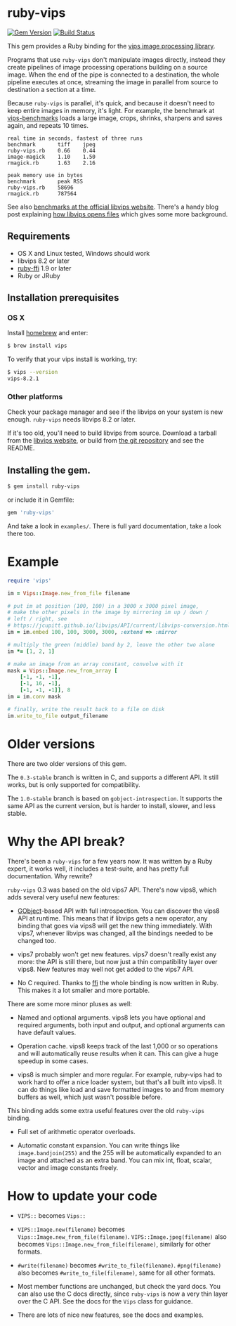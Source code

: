 # ruby-vips

[![Gem Version](https://badge.fury.io/rb/ruby-vips.svg)](https://badge.fury.io/rb/ruby-vips)
[![Build Status](https://travis-ci.org/jcupitt/ruby-vips.svg?branch=master)](https://travis-ci.org/jcupitt/ruby-vips)

This gem provides a Ruby binding for the [vips image processing
library](https://jcupitt.github.io/libvips).

Programs that use `ruby-vips` don't
manipulate images directly, instead they create pipelines of image processing
operations building on a source image. When the end of the pipe is connected
to a destination, the whole pipeline executes at once, streaming the image
in parallel from source to destination a section at a time. 

Because `ruby-vips` is parallel, it's quick, and because it doesn't need to
keep entire images in memory, it's light.  For example, the benchmark at
[vips-benchmarks](https://github.com/stanislaw/vips-benchmarks) loads a
large image, crops, shrinks, sharpens and saves again, and repeats 10 times.

```text
real time in seconds, fastest of three runs
benchmark       tiff    jpeg
ruby-vips.rb    0.66    0.44
image-magick    1.10    1.50
rmagick.rb      1.63    2.16

peak memory use in bytes
benchmark       peak RSS
ruby-vips.rb    58696
rmagick.rb      787564
```

See also [benchmarks at the official libvips
website](https://github.com/jcupitt/libvips/wiki/Speed-and-memory-use).
There's a handy blog post explaining [how libvips opens
files](http://libvips.blogspot.co.uk/2012/06/how-libvips-opens-file.html)
which gives some more background.

## Requirements

  * OS X and Linux tested, Windows should work
  * libvips 8.2 or later
  * [ruby-ffi](https://github.com/ffi/ffi) 1.9 or later
  * Ruby or JRuby

## Installation prerequisites

### OS X 

Install [homebrew](https://brew.sh/) and enter:

```bash
$ brew install vips
```

To verify that your vips install is working, try:

```bash
$ vips --version
vips-8.2.1
```

### Other platforms

Check your package manager and see if the libvips on your system is new enough.
`ruby-vips` needs libvips 8.2 or later. 

If it's too old, you'll need to build libvips from source.  Download a tarball
from the [libvips website](https://jcupitt.github.io/libvips), or build from
[the git repository](https://github.com/jcupitt/libvips) and see the README.

## Installing the gem.

```bash
$ gem install ruby-vips
```

or include it in Gemfile:

```ruby
gem 'ruby-vips'
```

And take a look in `examples/`. There is full yard documentation, take a look
there too.

# Example

```ruby
require 'vips'

im = Vips::Image.new_from_file filename

# put im at position (100, 100) in a 3000 x 3000 pixel image, 
# make the other pixels in the image by mirroring im up / down / 
# left / right, see
# https://jcupitt.github.io/libvips/API/current/libvips-conversion.html#vips-embed
im = im.embed 100, 100, 3000, 3000, :extend => :mirror

# multiply the green (middle) band by 2, leave the other two alone
im *= [1, 2, 1]

# make an image from an array constant, convolve with it
mask = Vips::Image.new_from_array [
    [-1, -1, -1],
    [-1, 16, -1],
    [-1, -1, -1]], 8
im = im.conv mask

# finally, write the result back to a file on disk
im.write_to_file output_filename
```

# Older versions

There are two older versions of this gem.

The `0.3-stable` branch is written in C, and supports a different API. It still
works, but is only supported for compatibility.

The `1.0-stable` branch is based on `gobject-introspection`. It supports the
same API as the current version, but is harder to install, slower, and less
stable. 

# Why the API break?

There's been a `ruby-vips` for a few years now. 
It was written by a Ruby
expert, it works well, it includes a test-suite, and has pretty full
documentation. Why rewrite?

`ruby-vips` 0.3 was based on the old vips7 API. There's now vips8, 
which adds several
very useful new features:

* [GObject](https://developer.gnome.org/gobject/stable/)-based API with full
  introspection. You can discover the vips8 API at runtime. This means that if
  libvips gets a new operator, any binding that goes via vips8 will 
  get the new thing immediately. With vips7, whenever libvips was changed, all
  the bindings needed to be changed too.

* vips7 probably won't get new features. vips7 doesn't really exist any more:
  the API is still there, but now just a thin compatibility layer over vips8.
  New features may well not get added to the vips7 API.

* No C required. Thanks to [ffi](https://github.com/ffi/ffi) the whole
  binding is now written in Ruby. This makes it a lot smaller and more portable.

There are some more minor pluses as well:

* Named and optional arguments. vips8 lets you have optional and required
  arguments, both input and output, and optional arguments can have default
  values. 

* Operation cache. vips8 keeps track of the last 1,000 or so operations and
  will automatically reuse results when it can. This can give a huge speedup
  in some cases.

* vips8 is much simpler and more regular. For example, ruby-vips had to work 
  hard to offer a nice loader system, but that's all built into vips8. It
  can do things like load and save formatted images to and from memory
  buffers as well, which just wasn't possible before.

This binding adds some extra useful features over the old `ruby-vips` binding.

* Full set of arithmetic operator overloads.

* Automatic constant expansion. You can write things like
  `image.bandjoin(255)` and the 255 will be automatically expanded to an image 
  and attached as an extra band. You can mix int, float, scalar, vector and
  image constants freely.

# How to update your code

* `VIPS::` becomes `Vips::`

* `VIPS::Image.new(filename)` becomes `Vips::Image.new_from_file(filename)`.
  `VIPS::Image.jpeg(filename)` also becomes
  `Vips::Image.new_from_file(filename)`, similarly for other formats.

* `#write(filename)` becomes `#write_to_file(filename)`. `#png(filename)` also
  becomes `#write_to_file(filename)`, same for all other
  formats.

* Most member functions are unchanged, but check the yard docs. You can also
  use the C docs directly, since `ruby-vips` is now a very thin layer over the
  C API. See the docs for the `Vips` class for guidance. 

* There are lots of nice new features, see the docs and examples.
